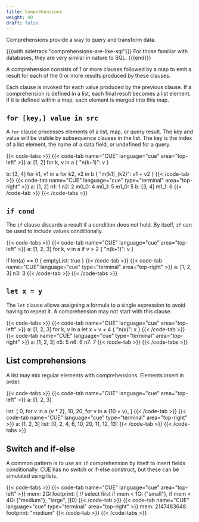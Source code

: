 ```yaml
---
title: Comprehensions
weight: 40
draft: false
---
```



Comprehensions provide a way to query and transform data.

{{{with sidetrack "comprehensions-are-like-sql"}}}
For those familiar with databases, they are very similar in nature to SQL.
{{{end}}}

A comprehension consists of 1 or more clauses followed by a map to emit a result
for each of the 0 or more results produced by these clauses.

Each clause is invoked for each value produced by the previous clause.
If a comprehension is defined in a list, each final result becomes a list
element.
If it is defined within a map, each element is merged into this map.

## `for [key,] value in src`

A `for` clause processes elements of a list, map, or query result.
The key and value will be visible by subsequence clauses in the list.
The key is the index of a list element, the name of a data field, or undefined
for a query.

{{< code-tabs >}}
{{< code-tab name="CUE" language="cue"  area="top-left" >}}
a: [1, 2]
for k, v in a {
	"n\(k+1)": v
}

b: [3, 4]
for k1, v1 in a
for k2, v2 in b {
	"m\(k1)_\(k2)": v1 + v2
}
{{< /code-tab >}}
{{< code-tab name="CUE" language="cue" type="terminal" area="top-right" >}}
a: [1, 2]
n1:   1
n2:   2
m0_0: 4
m0_1: 5
m1_0: 5
b: [3, 4]
m1_1: 6
{{< /code-tab >}}
{{< /code-tabs >}}
## `if cond`

The `if` clause discards a result if a condition does not hold.
By itself, `if` can be used to include values conditionally.

{{< code-tabs >}}
{{< code-tab name="CUE" language="cue"  area="top-left" >}}
a: [1, 2, 3]
for k, v in a
if v > 2 {
	"n\(k+1)": v
}

if len(a) == 0 {
	emptyList: true
}
{{< /code-tab >}}
{{< code-tab name="CUE" language="cue" type="terminal" area="top-right" >}}
a: [1, 2, 3]
n3: 3
{{< /code-tab >}}
{{< /code-tabs >}}
## `let x = y`

The `let` clause allows assigning a formula to a single expression to avoid
having to repeat it.
A comprehension may not start with this clause.

{{< code-tabs >}}
{{< code-tab name="CUE" language="cue"  area="top-left" >}}
a: [1, 2, 3]
for k, v in a
let x = v + 4 {
	"n\(x)": x
}
{{< /code-tab >}}
{{< code-tab name="CUE" language="cue" type="terminal" area="top-right" >}}
a: [1, 2, 3]
n5: 5
n6: 6
n7: 7
{{< /code-tab >}}
{{< /code-tabs >}}
<!-- TODO

reduce z=b  // to/ with

order x with a, b in expr

group [ref=]expr

-->

## List comprehensions

A list may mix regular elements with comprehensions.
Elements insert in order.

{{< code-tabs >}}
{{< code-tab name="CUE" language="cue"  area="top-left" >}}
a: [1, 2, 3]

list: [
	0,
	for v in a {v * 2},
	10,
	20,
	for v in a {10 + v},
]
{{< /code-tab >}}
{{< code-tab name="CUE" language="cue" type="terminal" area="top-right" >}}
a: [1, 2, 3]
list: [0, 2, 4, 6, 10, 20, 11, 12, 13]
{{< /code-tab >}}
{{< /code-tabs >}}
## Switch and if-else

A common pattern is to use an `if` comprehension by itself to insert fields
conditionally.
CUE has no switch or if-else construct, but these can be simulated using lists.

{{< code-tabs >}}
{{< code-tab name="CUE" language="cue"  area="top-left" >}}
mem:       2Gi
footprint: [ // select first
		if mem < 1Gi {"small"},
		if mem < 4Gi {"medium"},
		"large",
][0]
{{< /code-tab >}}
{{< code-tab name="CUE" language="cue" type="terminal" area="top-right" >}}
mem:       2147483648
footprint: "medium"
{{< /code-tab >}}
{{< /code-tabs >}}
